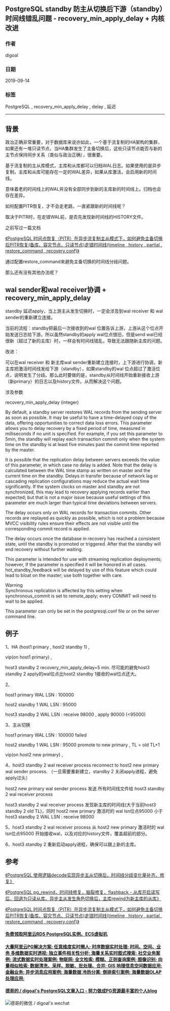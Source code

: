 ## PostgreSQL standby 防主从切换后下游（standby）时间线错乱问题 - recovery_min_apply_delay + 内核改进 
                                 
### 作者                                 
digoal                                 
                                 
### 日期                                 
2019-09-14                                
                                 
### 标签                                 
PostgreSQL , recovery_min_apply_delay , delay , 延迟         
                                 
----                                 
                                 
## 背景      
政治正确非常重要，对于数据库来说亦如此，一个基于流复制的HA架构的集群，如果还有一堆只读节点，当HA集群发生了主备切换后，这些只读节点能否与新的主节点保持同步关系（类似与政治正确），很重要。    
    
基于流复制的主从库模式，主库和从库都可以归档WAL日志。如果使用的是异步复制，主库和从库可能存在一定的WAL差异，如果从库激活，会启用新的时间线。    
    
意味着老的时间线上的WAL并没有全部同步到新的主库新的时间线上。归档也会存在差异。    
    
如何配置PITR恢复，才不会走老路，一直紧跟新的时间线呢？    
    
取决于PITR时，在走错WAL前，是否先发现新时间线的HISTORY文件。    
  
之前写过一篇文档  
  
[《PostgreSQL 时间点恢复（PITR）在异步流复制主从模式下，如何避免主备切换后PITR恢复(备库、容灾节点、只读节点)走错时间线(timeline , history , partial , restore_command , recovery.conf)》](../201901/20190120_03.md)    
  
通过配置restore_command来避免主备切换的时间线分歧问题。  
  
那么还有没有其他办法呢？  
  
## wal sender和wal receiver协调 + recovery_min_apply_delay   
standby 延迟apply，当上游主从发生切换时，一定会涉及到wal receiver 和 wal sender的重新建立连接。   
  
当前的流程：standby把最后一次接收到的wal 位置告诉上游，上游从这个位点开始发送日志给下游。所以虽然standby的apply wal位点很旧，但是send wal已经很新（超过了新的主库）时，一样会有时间线错乱，导致无法跟随新主库的问题。  
  
改进：  
  
可以在wal receiver 和 新主库wal sender重新建立连接时，上下游进行协调，新主库把激活时间线发给下游（standby），如果standby的wal 位点超过了激活位点，说明发生了分歧。那么此时要做的是，standby从时间线开始重新接收上游（新primary）的日志以及history文件。从而解决这个问题。  
  
涉及参数  
  
recovery_min_apply_delay (integer)  
  
By default, a standby server restores WAL records from the sending server as soon as possible. It may be useful to have a time-delayed copy of the data, offering opportunities to correct data loss errors. This parameter allows you to delay recovery by a fixed period of time, measured in milliseconds if no unit is specified. For example, if you set this parameter to 5min, the standby will replay each transaction commit only when the system time on the standby is at least five minutes past the commit time reported by the master.  
  
It is possible that the replication delay between servers exceeds the value of this parameter, in which case no delay is added. Note that the delay is calculated between the WAL time stamp as written on master and the current time on the standby. Delays in transfer because of network lag or cascading replication configurations may reduce the actual wait time significantly. If the system clocks on master and standby are not synchronized, this may lead to recovery applying records earlier than expected; but that is not a major issue because useful settings of this parameter are much larger than typical time deviations between servers.  
  
The delay occurs only on WAL records for transaction commits. Other records are replayed as quickly as possible, which is not a problem because MVCC visibility rules ensure their effects are not visible until the corresponding commit record is applied.  
  
The delay occurs once the database in recovery has reached a consistent state, until the standby is promoted or triggered. After that the standby will end recovery without further waiting.  
  
This parameter is intended for use with streaming replication deployments; however, if the parameter is specified it will be honored in all cases. hot_standby_feedback will be delayed by use of this feature which could lead to bloat on the master; use both together with care.  
  
Warning  
Synchronous replication is affected by this setting when synchronous_commit is set to remote_apply; every COMMIT will need to wait to be applied.  
  
This parameter can only be set in the postgresql.conf file or on the server command line.  
  
## 例子  
1、HA (host1 primary , host2 standby 1) ,   
  
vip(on host1 primary) ,   
  
host3 standby 2 recovery_min_apply_delay=5 min.   尽可能的避免host3 standby 2 apply的wal位点比host2 standby 1接收的wal位点还大。  
  
2、  
  
host1 primary WAL LSN : 100000  
  
host2 standby 1 WAL LSN : 95000  
  
host3 standby 2 WAL LSN : receive 98000 , apply 90000 (<95000)  
  
3、主从切换  
  
host1 primary WAL LSN : 100000 failed  
  
host2 standby 1 WAL LSN : 95000 promote to new primary , TL = old TL+1  
  
vip(on host2 new primary) ,   
  
4、host3 standby 2 wal receiver process reconnect to host2 new primary wal sender process. （一旦需要重新建立，standby 2 关闭apply进程，避免apply过头）  
  
host2 new primary wal sender process 发送 所有时间线文件给 host3 standby 2 wal receiver process  
  
host3 standby 2 wal receiver process 发现新主库的时间线(大于当前host3 standby 2 old TL)，同时 host2 new primary 激活时的 wal lsn位点95000 小于 host3 standby 2 WAL LSN : receive 98000   
  
5、host3 standby 2 wal receiver process 从 host2 new primary 激活时的 wal lsn位点95000 开始接收wal，以及对应的history文件，覆盖超前的部分。  
  
6、host3 standby 2 重新启动apply进程，确保可以跟上新的主库。  
  
## 参考  
  
[《PostgreSQL 使用逻辑decode实现异步主从切换后，时间线分歧变化量补齐、修复》](../201901/20190129_01.md)    
  
[《PostgreSQL pg_rewind，时间线修复，脑裂修复，flashback - 从库开启读写后，回退为只读从库。异步主从发生角色切换后，主库rewind为新主库的从库》](../201901/20190128_02.md)    
  
[《PostgreSQL 时间点恢复（PITR）在异步流复制主从模式下，如何避免主备切换后PITR恢复(备库、容灾节点、只读节点)走错时间线(timeline , history , partial , restore_command , recovery.conf)》](../201901/20190120_03.md)    
  
  
  
  
  
  
  
  
  
  
  
  
  
  
  
  
  
  
  
  
  
  
  
  
  
  
  
  
  
  
  
  
  
  
#### [免费领取阿里云RDS PostgreSQL实例、ECS虚拟机](https://www.aliyun.com/database/postgresqlactivity "57258f76c37864c6e6d23383d05714ea")
  
  
#### [大量阿里云PG解决方案: 任意维度实时圈人; 时序数据实时处理; 时间、空间、业务 多维数据实时透视; 独立事件相关性分析; 海量关系实时图式搜索; 社交业务案例; 流式数据实时处理案例; 物联网; 全文检索; 模糊、正则查询案例; 图像识别; 向量相似检索; 数据清洗、采样、脱敏、批处理、合并; GIS 地理信息空间数据应用; 金融业务; 异步消息应用案例; 海量数据 冷热分离; 倒排索引案例; 海量数据OLAP处理应用;](https://yq.aliyun.com/topic/118 "40cff096e9ed7122c512b35d8561d9c8")
  
  
#### [德哥的 / digoal's PostgreSQL文章入口 - 努力做成PG资源最丰富的个人blog](https://github.com/digoal/blog/blob/master/README.md "22709685feb7cab07d30f30387f0a9ae")
  
  
![德哥的微信 / digoal's wechat](../pic/digoal_weixin.jpg "f7ad92eeba24523fd47a6e1a0e691b59")
  
